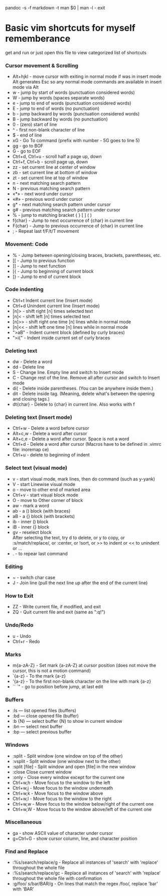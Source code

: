 pandoc -s -f markdown -t man $0 | man -l - 
exit 

Basic vim shortcuts for myself rememberance
=
get and run or just open this file to view categorized list of shortcuts  

### Cursor movement & Scrolling

- Alt+hjkl - move cursor with exiting in normal mode if was in insert mode  
  Alt generates Esc so any normal mode commands are available in insert mode via Alt  
- w - jump by start of words (punctuation considered words)  
- W - jump by words (spaces separate words)  
- e - jump to end of words (punctuation considered words)  
- E - jump to end of words (no punctuation)  
- b - jump backward by words (punctuation considered words)  
- B - jump backward by words (no punctuation)  
- 0 - (zero) start of line  
- ^ - first non-blank character of line  
- $ - end of line  
- xG - Go To command (prefix with number - 5G goes to line 5)  
- gg - go to BOF  
- G - go to EOF  
- Ctrl+d, Ctrl+u - scroll half a page up, down  
- Ctrl+f, Ctrl+b - scroll page up, down  
- zz - set current line at center of window  
- zb - set current line at bottom of window  
- zt - set current line at top of window  
- n - next matching search pattern  
- N - previous matching search pattern  
- «*» - next word under cursor  
- «#» - previous word under cursor  
- g* - next matching search pattern under cursor  
- g# - previous matching search pattern under cursor  
- % - jump to matching bracket { } [ ] ( )  
- f{char} - Jump to next occurrence of {char} in current line  
- F{char} - Jump to previous occurrence of {char} in current line   
- ; - Repeat last f/F/t/T movement  

### Movement: Code

- % - Jump between opening/closing braces, brackets, parentheses, etc.  
- [[ - Jump to previous function  
- ]] - Jump to next function  
- [{ - Jump to beginning of current block  
- ]} - Jump to end of current block  

### Code indenting

- Ctrl+t Indent current line (Insert mode)  
- Ctrl+d Unindent current line (Insert mode)  
- [n]> - shift right [n] times selected text  
- [n]< - shift left [n] times selected text  
- [n]>> - shift right one time [n] lines while in normal mode  
- [n]<< - shift left one time [n] lines while in normal mode  
- ">aB" - Indent current block (defined by curly braces)  
- ">i{" - Indent inside current set of curly braces  

### Deleting text

- dw - Delete a word  
- dd - Delete line  
- S - Change line. Empty line and switch to Insert mode  
- C - Change rest of the line. Remove all after cursor and switch to Insert mode  
- di( - Delete inside parentheses. (You can be anywhere inside them.)  
- dit - Delete inside tag. (Meaning, delete what's between the opening and closing tags.)  
- dt{char} - Delete to {char} in current line. Also works with f  

### Deleting text (Insert mode)

- Ctrl+w - Delete a word before cursor  
- Alt+c,w - Delete a word after cursor  
- Alt+c,e - Delete a word after cursor. Space is not a word  
- Ctrl+d - Delete a word after cursor (Macros have to be defined in .vimrc file: inoremap <C-d> <space><esc>ce)  
- Ctrl+u - delete to beginning of indent  

### Select text (visual mode)

- v - start visual mode, mark lines, then do command (such as y-yank)  
- V - start Linewise visual mode  
- o - move to other end of marked area  
- Ctrl+v - start visual block mode  
- O - move to Other corner of block  
- aw - mark a word  
- ab - a () block (with braces)  
- aB - a {} block (with brackets)  
- ib - inner () block  
- iB - inner {} block  
- gv - reselect block  
After selecting the text, try d to delete, or y to copy, or :s/match/replace/, or :center, or !sort, or >> to indent or << to unindent or ...  
- . - to repear last command  

### Editing

- ~ - switch char case  
- J - Join line (pull the next line up after the end of the current line)

### How to Exit

- ZZ - Write current file, if modified, and exit  
- ZQ - Quit current file and exit (same as ":q!")  

### Undo/Redo

- u - Undo  
- Ctrl+r - Redo  

### Marks

- m{a-zA-Z} - Set mark {a-zA-Z} at cursor position (does not move the cursor, this is not a motion command)  
- `{a-z} - To the mark {a-z}  
- '{a-z} - To the first non-blank character on the line with mark {a-z}  
- `` `" - go to position before jump, at last edit  

### Buffers

- :ls — list opened files (buffers)  
- :bd — close opened file (buffer)  
- :b {N} — select buffer {N} to show in current window  
- :bn — select next buffer  
- :bp — select previous buffer  

### Windows

- :split - Split window (one window on top of the other)  
- :vsplit - Split window (one window next to the other)  
- :split [file] - Split window and open [file] in the new window  
- :close Close current window  
- :only - Close every window except for the current one  
- Ctrl+w,h - Move focus to the window to the left  
- Ctrl+w,j - Move focus to the window underneath  
- Ctrl+w,k - Move focus to the window above  
- Ctrl+w,l - Move focus to the window to the right  
- Ctrl+w,w - Move focus to the window below/right of the current one  
- Ctrl+w,W - Move focus to the window above/left of the current one  

### Miscellaneous

- ga - show ASCII value of character under cursor  
- g+Ctrl+G - show cursor column, line, and character position  


### Find and Replace

- :%s/search/replace/g - Replace all instances of 'search' with 'replace' throughout the whole file  
- :%s/search/replace/gc - Replace all instances of 'search' with 'replace' throughout the whole file with confirmation  
- :g/foo/ s/bar/BAR/g - On lines that match the regex /foo/, replace 'bar' with 'BAR'  


